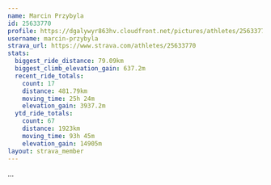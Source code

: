 ```yaml
---
name: Marcin Przybyla
id: 25633770
profile: https://dgalywyr863hv.cloudfront.net/pictures/athletes/25633770/12947173/2/large.jpg
username: marcin-przybyla
strava_url: https://www.strava.com/athletes/25633770
stats:
  biggest_ride_distance: 79.09km
  biggest_climb_elevation_gain: 637.2m
  recent_ride_totals:
    count: 17
    distance: 481.79km
    moving_time: 25h 24m
    elevation_gain: 3937.2m
  ytd_ride_totals:
    count: 67
    distance: 1923km
    moving_time: 93h 45m
    elevation_gain: 14905m
layout: strava_member
--- 
```

...
